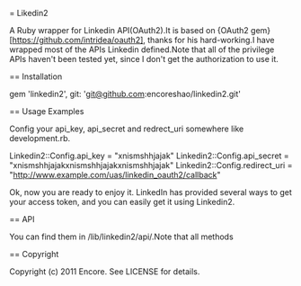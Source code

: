 = Likedin2

A Ruby wrapper for Linkedin API(OAuth2).It is based on {OAuth2 gem}[https://github.com/intridea/oauth2], thanks for his hard-working.I have wrapped most of the APIs Linkedin defined.Note that all of the privilege APIs haven't been tested yet, since I don't get the authorization to use it.

== Installation

  gem 'linkedin2', git: 'git@github.com:encoreshao/linkedin2.git'
  
== Usage Examples

Config your api_key, api_secret and redrect_uri somewhere like development.rb.

  Linkedin2::Config.api_key = "xnismshhjajak"
  Linkedin2::Config.api_secret = "xnismshhjajakxnismshhjajakxnismshhjajak"
  Linkedin2::Config.redirect_uri = "http://www.example.com/uas/linkedin_oauth2/callback"

Ok, now you are ready to enjoy it. LinkedIn has provided several ways to get your access token, and you can easily get it using Linkedin2.


== API

You can find them in /lib/linkedin2/api/.Note that all methods 
  
== Copyright

Copyright (c) 2011 Encore. See LICENSE for details.
